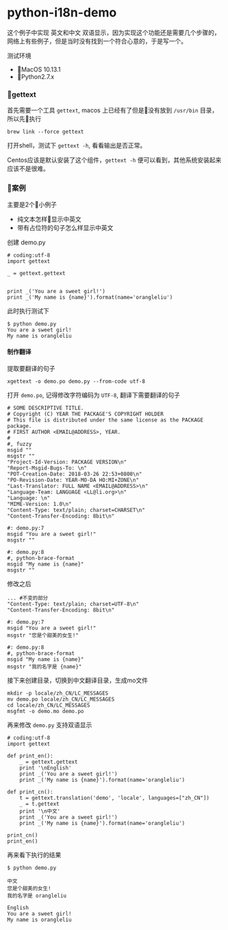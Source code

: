 python-i18n-demo
=========

这个例子中实现 英文和中文 双语显示，因为实现这个功能还是需要几个步骤的，网络上有些例子，但是当时没有找到一个符合心意的，于是写一个。

测试环境

* MacOS 10.13.1
* Python2.7.x

### gettext 

首先需要一个工具 `gettext`, macos 上已经有了但是没有放到 `/usr/bin` 目录，所以先执行
```
brew link --force gettext
```

打开shell，测试下 `gettext -h`, 看看输出是否正常。

Centos应该是默认安装了这个组件，`gettext -h` 便可以看到，其他系统安装起来应该不是很难。

### 案例

主要是2个小例子

* 纯文本怎样显示中英文
* 带有占位符的句子怎么样显示中英文

创建 demo.py 
```
# coding:utf-8
import gettext 

_ = gettext.gettext


print _('You are a sweet girl!')
print _('My name is {name}').format(name='orangleliu')
```

此时执行测试下
```
$ python demo.py
You are a sweet girl!
My name is orangleliu
```

#### 制作翻译

提取要翻译的句子
```
xgettext -o demo.po demo.py --from-code utf-8
```

打开 `demo.po`, 记得修改字符编码为 `UTF-8`, 翻译下需要翻译的句子
```
# SOME DESCRIPTIVE TITLE.
# Copyright (C) YEAR THE PACKAGE'S COPYRIGHT HOLDER
# This file is distributed under the same license as the PACKAGE package.
# FIRST AUTHOR <EMAIL@ADDRESS>, YEAR.
#
#, fuzzy
msgid ""
msgstr ""
"Project-Id-Version: PACKAGE VERSION\n"
"Report-Msgid-Bugs-To: \n"
"POT-Creation-Date: 2018-03-26 22:53+0800\n"
"PO-Revision-Date: YEAR-MO-DA HO:MI+ZONE\n"
"Last-Translator: FULL NAME <EMAIL@ADDRESS>\n"
"Language-Team: LANGUAGE <LL@li.org>\n"
"Language: \n"
"MIME-Version: 1.0\n"
"Content-Type: text/plain; charset=CHARSET\n"
"Content-Transfer-Encoding: 8bit\n"

#: demo.py:7
msgid "You are a sweet girl!"
msgstr ""

#: demo.py:8
#, python-brace-format
msgid "My name is {name}"
msgstr ""
```

修改之后
```
... #不变的部分
"Content-Type: text/plain; charset=UTF-8\n"
"Content-Transfer-Encoding: 8bit\n"

#: demo.py:7
msgid "You are a sweet girl!"
msgstr "您是个甜美的女生!"

#: demo.py:8
#, python-brace-format
msgid "My name is {name}"
msgstr "我的名字是 {name}"
```

接下来创建目录，切换到中文翻译目录，生成mo文件
```
mkdir -p locale/zh_CN/LC_MESSAGES
mv demo.po locale/zh_CN/LC_MESSAGES
cd locale/zh_CN/LC_MESSAGES
msgfmt -o demo.mo demo.po
```

再来修改 `demo.py` 支持双语显示

```
# coding:utf-8
import gettext 

def print_en():
    _ = gettext.gettext
    print '\nEnglish'
    print _('You are a sweet girl!')
    print _('My name is {name}').format(name='orangleliu')

def print_cn():
    t = gettext.translation('demo', 'locale', languages=["zh_CN"])
    _ = t.gettext
    print '\n中文'
    print _('You are a sweet girl!')
    print _('My name is {name}').format(name='orangleliu')

print_cn()
print_en()
```

再来看下执行的结果
```
$ python demo.py

中文
您是个甜美的女生!
我的名字是 orangleliu

English
You are a sweet girl!
My name is orangleliu
```